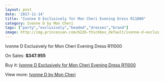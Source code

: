 ```yaml
---
layout: post
date: '2017-11-14'
title: "Ivonne D Exclusively for Mon Cheri Evening Dress R11000"
category: Ivonne D by Mon Cheri
tags: ["party","exclusively","beaded","dresses","brand"]
image: http://img.princessan.com/6226-thickbox_default/ivonne-d-exclusively-for-mon-cheri-evening-dress-r11000.jpg
---
```

Ivonne D Exclusively for Mon Cheri Evening Dress R11000

On Sales: **$347.955**
<a href="https://www.princessan.com/en/ivonne-d-by-mon-cheri/2863-ivonne-d-exclusively-for-mon-cheri-evening-dress-r11000.html"><amp-img layout="responsive" width="600" height="600" src="//img.princessan.com/6226-thickbox_default/ivonne-d-exclusively-for-mon-cheri-evening-dress-r11000.jpg" alt="Ivonne D Exclusively for Mon Cheri Evening Dress R11000 0" /></a>
<a href="https://www.princessan.com/en/ivonne-d-by-mon-cheri/2863-ivonne-d-exclusively-for-mon-cheri-evening-dress-r11000.html"><amp-img layout="responsive" width="600" height="600" src="//img.princessan.com/6227-thickbox_default/ivonne-d-exclusively-for-mon-cheri-evening-dress-r11000.jpg" alt="Ivonne D Exclusively for Mon Cheri Evening Dress R11000 1" /></a>

Buy it: [Ivonne D Exclusively for Mon Cheri Evening Dress R11000](https://www.princessan.com/en/ivonne-d-by-mon-cheri/2863-ivonne-d-exclusively-for-mon-cheri-evening-dress-r11000.html "Ivonne D Exclusively for Mon Cheri Evening Dress R11000")

View more: [Ivonne D by Mon Cheri](https://www.princessan.com/en/23-ivonne-d-by-mon-cheri "Ivonne D by Mon Cheri")